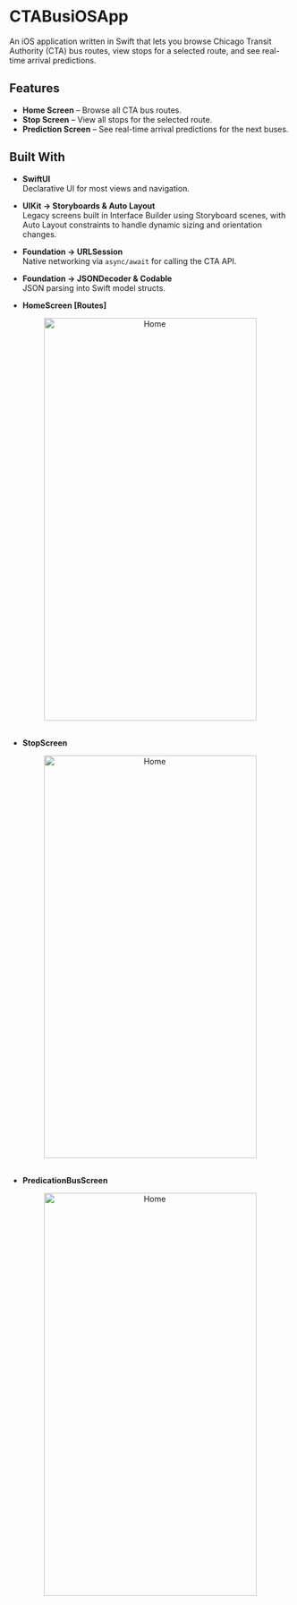 # CTABusiOSApp
An iOS application written in Swift that lets you browse Chicago Transit Authority (CTA) bus routes, view stops for a selected route, and see real-time arrival predictions.

## Features

- **Home Screen** – Browse all CTA bus routes.  
- **Stop Screen** – View all stops for the selected route.  
- **Prediction Screen** – See real-time arrival predictions for the next buses.  

## Built With

- **SwiftUI**  
  Declarative UI for most views and navigation.

- **UIKit → Storyboards & Auto Layout**  
  Legacy screens built in Interface Builder using Storyboard scenes, with Auto Layout constraints to handle dynamic sizing and orientation changes.

- **Foundation → URLSession**  
  Native networking via `async/await` for calling the CTA API.

- **Foundation → JSONDecoder & Codable**  
  JSON parsing into Swift model structs.
  
- **HomeScreen [Routes]**
<div align="center">
  <img src="https://github.com/user-attachments/assets/1046f5a6-7043-4c43-8f0f-3efc9c84c0d8" alt="Home" width="380" height="720" />
</div>
<br>

- **StopScreen**
<div align="center">
  <img src="https://github.com/user-attachments/assets/562a2267-bee9-405f-b4c5-3263d8121d04" alt="Home" width="380" height="720" />
</div>
<br>

- **PredicationBusScreen**
<div align="center">
  <img src="https://github.com/user-attachments/assets/6767cf51-2486-4226-8045-716020ec7e50" alt="Home" width="380" height="720" />
</div>
<br>

